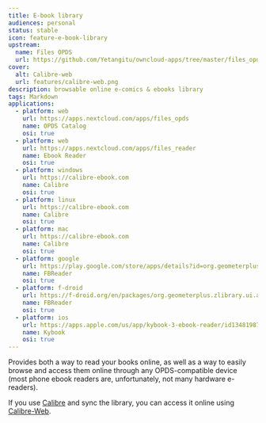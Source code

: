 ```yaml
---
title: E-book library
audiences: personal
status: stable
icon: feature-e-book-library
upstream:
  name: Files OPDS
  url: https://github.com/Yetangitu/owncloud-apps/tree/master/files_opds
cover:
  alt: Calibre-web
  url: features/calibre-web.png
description: browsable online e-comics & ebooks library
tags: Markdown
applications:
  - platform: web
    url: https://apps.nextcloud.com/apps/files_opds
    name: OPDS Catalog
    osi: true
  - platform: web
    url: https://apps.nextcloud.com/apps/files_reader
    name: Ebook Reader
    osi: true
  - platform: windows
    url: https://calibre-ebook.com
    name: Calibre
    osi: true
  - platform: linux
    url: https://calibre-ebook.com
    name: Calibre
    osi: true
  - platform: mac
    url: https://calibre-ebook.com
    name: Calibre
    osi: true
  - platform: google
    url: https://play.google.com/store/apps/details?id=org.geometerplus.zlibrary.ui.android&hl=en
    name: FBReader
    osi: true
  - platform: f-droid
    url: https://f-droid.org/en/packages/org.geometerplus.zlibrary.ui.android/
    name: FBReader
    osi: true
  - platform: ios
    url: https://apps.apple.com/us/app/kybook-3-ebook-reader/id1348198785
    name: Kybook
    osi: true
---
```


Provides both a way to read your books online, as well as a way to easily browse and access them online through any OPDS-compatible device (most phone ebook readers are, unfortunately, not many hardware e-readers).

If you use [Calibre](https://calibre-ebook.com/) and sync the library, you can access it online using [Calibre-Web](https://github.com/janeczku/calibre-web).
